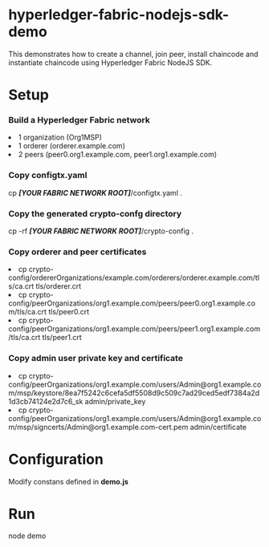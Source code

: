 # hyperledger-fabric-nodejs-sdk-demo

This demonstrates how to create a channel, join peer, install chaincode and instantiate chaincode using Hyperledger Fabric NodeJS SDK.

<h1>Setup</h1>

<h3>Build a Hyperledger Fabric network</h3>

<li>1 organization (Org1MSP)</li>
<li>1 orderer (orderer.example.com)</li>
<li>2 peers (peer0.org1.example.com, peer1.org1.example.com)</li>

<h3>Copy <b>configtx.yaml</b></h3>
cp <i><b>[YOUR FABRIC NETWORK ROOT]</b></i>/configtx.yaml .

<h3>Copy the generated <b>crypto-confg</b> directory</h3>
cp -rf <i><b>[YOUR FABRIC NETWORK ROOT]</b></i>/crypto-config .

<h3>Copy orderer and peer certificates</h3>
<li>cp crypto-config/ordererOrganizations/example.com/orderers/orderer.example.com/tls/ca.crt tls/orderer.crt</li>
<li>cp crypto-config/peerOrganizations/org1.example.com/peers/peer0.org1.example.com/tls/ca.crt tls/peer0.crt</li>
<li>cp crypto-config/peerOrganizations/org1.example.com/peers/peer1.org1.example.com/tls/ca.crt tls/peer1.crt</li>

<h3>Copy admin user private key and certificate</h3>
<li>cp crypto-config/peerOrganizations/org1.example.com/users/Admin@org1.example.com/msp/keystore/8ea7f5242c6cefa5df5508d9c509c7ad29ced5edf7384a2d1d3cb74124e2d7c6_sk admin/private_key</li>
<li>cp crypto-config/peerOrganizations/org1.example.com/users/Admin@org1.example.com/msp/signcerts/Admin@org1.example.com-cert.pem admin/certificate</li>

<h1>Configuration</h2>

Modify constans defined in <b>demo.js</b>

<h1>Run</h1>

node demo
